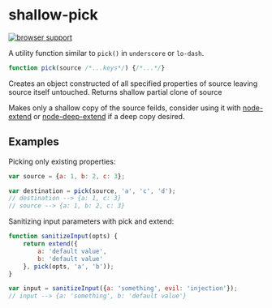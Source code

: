 shallow-pick
============

[![browser support](https://ci.testling.com/maslennikov/shallow-pick.png)
](https://ci.testling.com/maslennikov/shallow-pick)

A utility function similar to `pick()` in `underscore` or `lo-dash`.

```javascript
function pick(source /*...keys*/) {/*...*/}
```

Creates an object constructed of all specified properties of source leaving
source itself untouched. Returns shallow partial clone of source

Makes only a shallow copy of the source feilds, consider using it with
[node-extend](https://github.com/justmoon/node-extend) or
[node-deep-extend](https://github.com/unclechu/node-deep-extend) if a deep copy
desired.

Examples
----------

Picking only existing properties:
```javascript
var source = {a: 1, b: 2, c: 3};

var destination = pick(source, 'a', 'c', 'd');
// destination --> {a: 1, c: 3}
// source --> {a: 1, b: 2, c: 3}
```

Sanitizing input parameters with pick and extend:
```javascript
function sanitizeInput(opts) {
    return extend({
        a: 'default value',
        b: 'default value'
    }, pick(opts, 'a', 'b'));
}

var input = sanitizeInput({a: 'something', evil: 'injection'});
// input --> {a: 'something', b: 'default value'}
```

